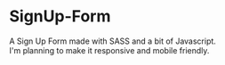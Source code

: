 # SignUp-Form
A Sign Up Form made with SASS and a bit of Javascript. <br>
I'm planning to make it responsive and mobile friendly.
